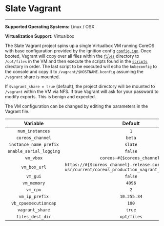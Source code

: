 # Slate Vagrant
---

**Supported Operating Systems:** Linux / OSX

**Virtualization Support:** Virtualbox

The Slate Vagrant project spins up a single Virtualbox VM running CoreOS with base configuration provided by the
ignition config [`config.ign`](config.ign).  Once booted, Vagrant will copy over all files within the [`files`](files)
directory to `/opt/files` in the VM and then execute the scripts found in the [`scripts`](scripts) directory in order.
The last script to be executed will echo the `kubeconfig` to the console and copy it to `/vagrant/$HOSTNAME.kconfig`
assuming the `/vagrant` share is mounted.

If `$vagrant_share = true` (default), the project directory will be mounted to `/vagrant` within the VM via NFS. If
true Vagrant will ask for your password to modify exports. This is benign and expected.

The VM configuration can be changed by editing the parameters in the Vagrant file.

|       **Variable**      |                                                  **Default**                                                 |
|:-----------------------:|:------------------------------------------------------------------------------------------------------------:|
|     `num_instances`     |                                                      `1`                                                     |
|     `coreos_channel`    |                                                    `beta`                                                    |
|  `instance_name_prefix` |                                                    `slate`                                                   |
| `enable_serial_logging` |                                                    `false`                                                   |
|        `vm_vbox`        |                                          `coreos-#{$coreos_channel}`                                         |
|       `vm_box_url`      | `https://#{$coreos_channel}.release.core-os.net/amd64-usr/current/coreos_production_vagrant_virtualbox.json` |
|         `vm_gui`        |                                                    `false`                                                   |
|       `vm_memory`       |                                                    `4096`                                                    |
|         `vm_cpu`        |                                                      `2`                                                     |
|      `vm_ip_prefix`     |                                                  `10.255.34`                                                 |
|   `vb_cpuexecutioncap`  |                                                     `100`                                                    |
|     `vagrant_share`     |                                                    `true`                                                    |
|     `files_dest_dir`    |                                                  `opt/files`                                                 |
